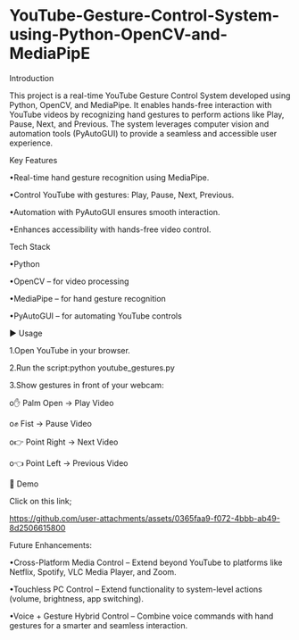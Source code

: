 # YouTube-Gesture-Control-System-using-Python-OpenCV-and-MediaPipE

Introduction

This project is a real-time YouTube Gesture Control System developed using Python, OpenCV, and MediaPipe. It enables hands-free interaction with YouTube videos by recognizing hand gestures to perform actions like Play, Pause, Next, and Previous. The system leverages computer vision and automation tools (PyAutoGUI) to provide a seamless and accessible user experience.

Key Features

•Real-time hand gesture recognition using MediaPipe.

•Control YouTube with gestures: Play, Pause, Next, Previous.

•Automation with PyAutoGUI ensures smooth interaction.

•Enhances accessibility with hands-free video control.

Tech Stack

•Python

•OpenCV – for video processing

•MediaPipe – for hand gesture recognition

•PyAutoGUI – for automating YouTube controls

▶️ Usage

1.Open YouTube in your browser.

2.Run the script:python youtube_gestures.py

3.Show gestures in front of your webcam:

o✋ Palm Open → Play Video

o✊ Fist → Pause Video

o👉 Point Right → Next Video

o👈 Point Left → Previous Video


📸 Demo

Click on this link;

https://github.com/user-attachments/assets/0365faa9-f072-4bbb-ab49-8d2506615800


Future Enhancements:

•Cross-Platform Media Control – Extend beyond YouTube to platforms like Netflix, Spotify, VLC Media Player, and Zoom.

•Touchless PC Control – Extend functionality to system-level actions (volume, brightness, app switching).

•Voice + Gesture Hybrid Control – Combine voice commands with hand gestures for a smarter and seamless interaction.



